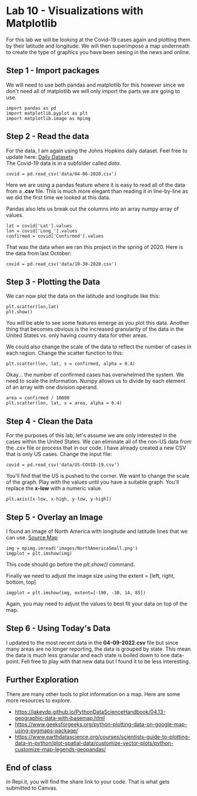# Lab 10 - Visualizations with Matplotlib

For this lab we will be looking at the Covid-19 cases again and plotting them by their latitude and longitude. We will then superimpose a map underneath to create the type of graphics you have been seeing in the news and online.

## Step 1 - Import packages
We will need to use both pandas and matplotlib for this however since we don't need all of matplotlib we will only import the parts we are going to use.
```
import pandas as pd
import matplotlib.pyplot as plt
import matplotlib.image as mpimg
```

## Step 2 - Read the data
For the data, I am again using the Johns Hopkins daily dataset. Feel free to update here: [Daily Datasets](https://github.com/CSSEGISandData/COVID-19/tree/master/csse_covid_19_data/csse_covid_19_daily_reports)  
The Covid-19 data is in a subfolder called *data*.
```
covid = pd.read_csv('data/04-06-2020.csv')
```
Here we are using a pandas feature where it is easy to read all of the data from a **.csv** file. This is much more elegant than reading it in line-by-line as we did the first time we looked at this data.

Pandas also lets us break out the columns into an array numpy array of values.
```
lat = covid['Lat'].values
lon = covid['Long_'].values
confirmed = covid['Confirmed'].values
```
That was the data when we ran this project in the spring of 2020. Here is the data from last October:

```
covid = pd.read_csv('data/10-30-2020.csv')
```

## Step 3 - Plotting the Data
We can now plot the data on the latitude and longitude like this:
```
plt.scatter(lon,lat)
plt.show()
```
You will be able to see some features emerge as you plot this data. Another thing that becomes obvious is the increased granularity of the data in the United States vs. only having country data for other areas.

We could also change the scale of the data to reflect the number of cases in each region. Change the scatter function to this:
```
plt.scatter(lon, lat, s = confirmed, alpha = 0.4)
```
Okay... the number of confirmed cases has overwhelmed the system. We need to scale the information. Numpy allows us to divide by each element of an array with one division operand.
```
area = confirmed / 10000
plt.scatter(lon, lat, s = area, alpha = 0.4)
```

## Step 4 - Clean the Data
For the purposes of this lab, let's assume we are only interested in the cases within the United States. We can eliminate all of the non-US data from the .csv file or process that in our code. I have already created a new CSV that is only US cases. Change the input file:
```
covid = pd.read_csv('data/US-COVID-19.csv')
```

You'll find that the US is pushed to the corner. We want to change the scale of the graph. Play with the values until you have a suitable graph. You'll replace the **x-low** with a numeric value.

```
plt.axis([x-low, x-high, y-low, y-high])
```

## Step 5 - Overlay an Image
I found an image of North America with longitude and latitude lines that we can use.
[Source Map](https://legallandconverter.com/p45.html)
```
img = mpimg.imread('images/NorthAmericaSmall.png')
imgplot = plt.imshow(img)
```
This code should go before the *plt.show()* command.

Finally we need to adjust the image size using the extent = [left, right, bottom, top]
```
imgplot = plt.imshow(img, extent=[-190, -30, 14, 85])
```
Again, you may need to adjust the values to best fit your data on top of the map.

## Step 6 - Using Today's Data
I updated to the most recent data in the **04-09-2022.csv** file but since many areas are no longer reporting, the data is grouped by state. This mean the data is much less granular and each state is boiled down to one data-point. Fell free to play with that new data but I found it to be less interesting.

## Further Exploration
There are many other tools to plot information on a map. Here are some more resources to explore.
- https://jakevdp.github.io/PythonDataScienceHandbook/04.13-geographic-data-with-basemap.html
- https://www.geeksforgeeks.org/python-plotting-data-on-google-map-using-pygmaps-package/
- https://www.earthdatascience.org/courses/scientists-guide-to-plotting-data-in-python/plot-spatial-data/customize-vector-plots/python-customize-map-legends-geopandas/

## End of class
In Repl.it, you will find the share link to your code. That is what gets submitted to Canvas.
